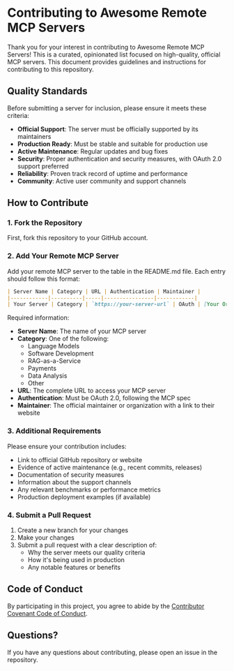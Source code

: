 # Contributing to Awesome Remote MCP Servers

Thank you for your interest in contributing to Awesome Remote MCP Servers! This is a curated, opinionated list focused on high-quality, official MCP servers. This document provides guidelines and instructions for contributing to this repository.

## Quality Standards

Before submitting a server for inclusion, please ensure it meets these criteria:

- **Official Support**: The server must be officially supported by its maintainers
- **Production Ready**: Must be stable and suitable for production use
- **Active Maintenance**: Regular updates and bug fixes
- **Security**: Proper authentication and security measures, with OAuth 2.0 support preferred
- **Reliability**: Proven track record of uptime and performance
- **Community**: Active user community and support channels

## How to Contribute

### 1. Fork the Repository

First, fork this repository to your GitHub account.

### 2. Add Your Remote MCP Server

Add your remote MCP server to the table in the README.md file. Each entry should follow this format:

```markdown
| Server Name | Category | URL | Authentication | Maintainer |
|------------|----------|-----|----------------|------------|
| Your Server | Category | `https://your-server-url` | OAuth | [Your Organization](https://your-org-url) |
```

Required information:
- **Server Name**: The name of your MCP server
- **Category**: One of the following:
  - Language Models
  - Software Development
  - RAG-as-a-Service
  - Payments
  - Data Analysis
  - Other
- **URL**: The complete URL to access your MCP server
- **Authentication**: Must be OAuth 2.0, following the MCP spec
- **Maintainer**: The official maintainer or organization with a link to their website

### 3. Additional Requirements

Please ensure your contribution includes:

- Link to official GitHub repository or website
- Evidence of active maintenance (e.g., recent commits, releases)
- Documentation of security measures
- Information about the support channels
- Any relevant benchmarks or performance metrics
- Production deployment examples (if available)

### 4. Submit a Pull Request

1. Create a new branch for your changes
2. Make your changes
3. Submit a pull request with a clear description of:
   - Why the server meets our quality criteria
   - How it's being used in production
   - Any notable features or benefits

## Code of Conduct

By participating in this project, you agree to abide by the [Contributor Covenant Code of Conduct](CODE_OF_CONDUCT.md).

## Questions?

If you have any questions about contributing, please open an issue in the repository. 
<!-- Auto-update: 2025-10-03T12:31:16.803640 -->
